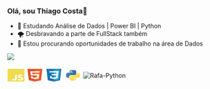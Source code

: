 ### Olá, sou Thiago Costa👋

- 🌱 Estudando Análise de Dados | Power BI | Python
- 🌪️ Desbravando a parte de FullStack também
- 🤔 Estou procurando oportunidades de trabalho na área de Dados
<div>
   <a href="https://www.linkedin.com/in/thiago-costa-barros/" target="_blank"><img src="https://img.shields.io/badge/-LinkedIn-%230077B5?style=for-the-badge&logo=linkedin&logoColor=white" target="_blank"></a>
 </div>

<div style="display: inline_block"><br>
  <img align="center" alt="Rafa-Js" height="30" width="40" src="https://raw.githubusercontent.com/devicons/devicon/master/icons/javascript/javascript-plain.svg">
  <img align="center" alt="Rafa-HTML" height="30" width="40" src="https://raw.githubusercontent.com/devicons/devicon/master/icons/html5/html5-original.svg">
  <img align="center" alt="Rafa-CSS" height="30" width="40" src="https://raw.githubusercontent.com/devicons/devicon/master/icons/css3/css3-original.svg">
  <img align="center" alt="Rafa-Python" height="30" width="40" src="https://raw.githubusercontent.com/devicons/devicon/master/icons/python/python-original.svg">
  <img align="center" alt="Rafa-Python" height="30" width="30" src="https://raw.githubusercontent.com/microsoft/PowerBI-Icons/main/PNG/Power-BI.png">
 </div>
 
 
